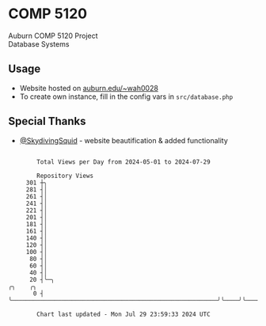 # COMP 5120
Auburn COMP 5120 Project  
Database Systems

## Usage
- Website hosted on [auburn.edu/~wah0028](https://webhome.auburn.edu/~wah0028/)
- To create own instance, fill in the config vars in `src/database.php`

## Special Thanks
- [@SkydivingSquid](https://github.com/SkydivingSquid) - website beautification & added functionality

```

        Total Views per Day from 2024-05-01 to 2024-07-29

        Repository Views
     301 ┼╮
     281 ┤│
     261 ┤│
     241 ┤│
     221 ┤│
     201 ┤│
     181 ┤│
     161 ┤│
     140 ┤│
     120 ┤│
     100 ┤│
      80 ┤│
      60 ┤│
      40 ┤│
      20 ┤╰─╮                                                          ╭╮    ╭╮
       0 ┤  ╰──────────────────────────────────────────────────────────╯╰────╯╰────────────────────

        Chart last updated - Mon Jul 29 23:59:33 2024 UTC
        
```
